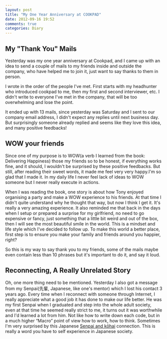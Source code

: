 ```yaml
---
layout: post
title: "My One Year Anniversary at COOKPAD"
date: 2012-09-16 19:52
comments: true
categories: Diary
---
```


## My "Thank You" Mails
Yesterday was my one year anniversary at Cookpad, and I came up with an idea to send a couple of mails to my friends inside and outside the company, who have helped me to join it, just want to say thanks to them in person.

I wrote in the order of the people I've met. First starts with my headhunter who introduced cookpad to me, then my first and second interviewer, etc. I didn't write to everyone I've met in the company, that will be too overwhelming and lose the point. 

It ended up with 13 mails, since yesterday was Saturday and I sent to our company email address, I didn't expect any replies until next business day. But surprisingly someone already replied and seems like they love this idea, and many positive feedbacks!

## WOW your friends
Since one of my purpose is to WOW(a verb I learned from the book: Delivering Happiness) those my friends so to be honest, if everything works fine, and it should, I wouldn't be surprised by these positive feedbacks. But still, after reading their sweet words, it made me feel very very happy.I'm so glad that I made it. In my daily life I never feel lack of ideas to WOW someone but I never really execute in actions.

When I was reading the book, one story is about how Tony enjoyed organising a party and make a WOW experience to his friends. At that time I didn't quite understand why he thought that way, but now I think I get it. It's really a very amazing experience. It also reminded me that back in the days when I setup or prepared a surprise for my girlfriend, no need to go expensive or fancy, just something that a little bit weird and out of the box, then I will see the most beautiful smile in the world. This is a mindset and life style which I've decided to follow up. To make this world a better place, first step is to ensure you make your family and friends around you happier, right?

So this is my way to say thank you to my friends, some of the mails maybe even contain less than 10 phrases but it's important to do it, and say it loud. 

## Reconnecting, A Really Unrelated Story

Oh, one more thing need to be mentioned. Yesterday I also got a message from my Senpai(先輩, Japanese, like one's mentor) which I lost his contact 3 years ago. Every time when I reconnect with someone through Internet, I really appreciate what a good job it has done to make our life better. He was my first Senpai when I graduated and step into the whole adult society, even at that time he seemed really strict to me, it turns out it was worthwhile and I'd learned a lot from him. Not like how to write down each code, but in a much higher “Macro” point of view how to work, how to think. Sometimes I'm very surprised by this Japanese [Senpai and kōhai](http://en.wikipedia.org/wiki/Senpai_and_k%C5%8Dhai) connection. This is really a word you have to self experience in Japanese society.